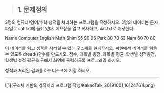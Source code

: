 > ## 1. 문제정의  
3명의 컴퓨터/영어/수학 성적을 처리하는 프로그램을 작성하시오.
3명의 데이터는 문자 파일로 dat.txt에 들어 있다. 메모장을 열고 복사하고, dat.txt로 저장한다.

Name Computer English Math
Shim 95 90 95
Park  80 70 60
Nam 60 70 80

이 데이터를 읽고 성적을 처리할 수 있는 구조체를 설계하시오.
파일에서 데이터를 읽을 수 있도록 dread()함수를 만드시오.
점수, 과목별 총점, 과목별 평균, 학생별 성적총점, 학생별 성적 평균을 구해서 화면에 출력하도록 프로그래밍 하시오.

성적과 처리된 결과를 하드디스크에 저장 하시오.
* * *
![1](구조체 기반의 성적처리 프로그램 작성/KakaoTalk_20191001_161247611.png)
